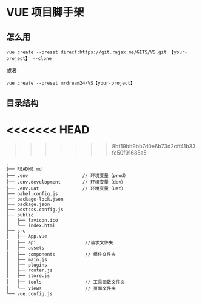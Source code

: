 # VUE 项目脚手架

## 怎么用

`vue create --preset direct:https://git.rajax.me/GITS/VS.git 【your-project】 --clone`

或者

`vue create --preset mrdream24/VS【your-project】`

## 目录结构
<<<<<<< HEAD
=======

>>>>>>> 8bf19bb9bb7d0e6b73d2cff41b33fc50f91685a5
```
.
├── README.md
├── .env                    // 环境变量（prod）
├── .env.development        // 环境变量（dev）
├── .env.uat                // 环境变量（uat）
├── babel.config.js
├── package-lock.json
├── package.json
├── postcss.config.js
├── public
│   ├── favicon.ico
│   └── index.html
├── src
│   ├── App.vue
│   ├── api                  //请求文件夹
│   ├── assets
│   ├── components           // 组件文件夹
│   ├── main.js
│   ├── plugins
│   ├── router.js
│   ├── store.js
│   ├── tools                // 工具函数文件夹
│   └── views                // 页面文件夹
└── vue.config.js
```
